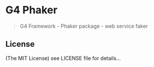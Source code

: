 G4 Phaker
==========

> G4 Framework - Phaker package - web service faker

## License

(The MIT License)
see LICENSE file for details...